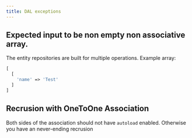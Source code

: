 ```yaml
---
title: DAL exceptions
---
```


## Expected input to be non empty non associative array.

The entity repositories are built for multiple operations. Example array:

```php
[
  [
    'name' => 'Test'
  ]
]
```

## Recrusion with OneToOne Association

Both sides of the association should not have `autoload` enabled. Otherwise you have an never-ending recrusion
